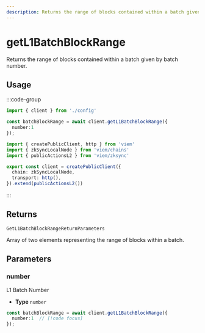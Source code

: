 ```yaml
---
description: Returns the range of blocks contained within a batch given by batch number.
---
```


# getL1BatchBlockRange

Returns the range of blocks contained within a batch given by batch number.

## Usage

:::code-group

```ts [example.ts]
import { client } from './config'

const batchBlockRange = await client.getL1BatchBlockRange({
  number:1
});
```

```ts [config.ts]
import { createPublicClient, http } from 'viem'
import { zkSyncLocalNode } from 'viem/chains'
import { publicActionsL2 } from 'viem/zksync'

export const client = createPublicClient({
  chain: zkSyncLocalNode,
  transport: http(),
}).extend(publicActionsL2())
```
:::

## Returns 

`GetL1BatchBlockRangeReturnParameters`

Array of two elements representing the range of blocks within a batch.

## Parameters

### number

L1 Batch Number

- **Type** `number`

```ts
const batchBlockRange = await client.getL1BatchBlockRange({
  number:1  // [!code focus]
});
```